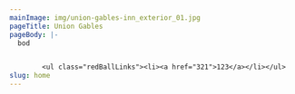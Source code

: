 ```yaml
---
mainImage: img/union-gables-inn_exterior_01.jpg
pageTitle: Union Gables
pageBody: |-
  bod


        <ul class="redBallLinks"><li><a href="321">123</a></li></ul>
slug: home
---
```

